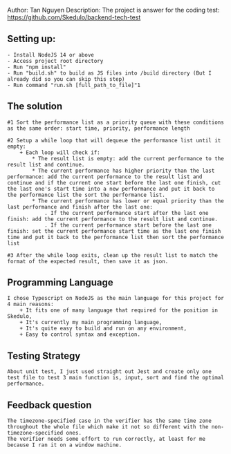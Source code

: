 Author: Tan Nguyen
Description: The project is answer for the coding test: https://github.com/Skedulo/backend-tech-test
## Setting up:  
    - Install NodeJS 14 or above
    - Access project root directory
    - Run "npm install"
    - Run "build.sh" to build as JS files into /build directory (But I already did so you can skip this step)
    - Run command "run.sh [full_path_to_file]"1

## The solution

    #1 Sort the performance list as a priority queue with these conditions as the same order: start time, priority, performance length

    #2 Setup a while loop that will dequeue the performance list until it empty:
        + Each loop will check if:
            * The result list is empty: add the current performance to the result list and continue.
            * The current performance has higher priority than the last performance: add the current performance to the result list and continue and if the current one start before the last one finish, cut the last one's start time into a new performance and put it back to the performance list the sort the performance list.
            * The current performance has lower or equal priority than the last performance and finish after the last one:
                . If the current performance start after the last one finish: add the current performance to the result list and continue.
                . If the current performance start before the last one finish: set the current performance start time as the last one finish time and put it back to the performance list then sort the performance list

    #3 After the while loop exits, clean up the result list to match the format of the expected result, then save it as json.
## Programming Language
    I chose Typescript on NodeJS as the main language for this project for 4 main reasons: 
        + It fits one of many language that required for the position in Skedulo, 
        + It's currently my main programming language,
        + It's quite easy to build and run on any environment,
        + Easy to control syntax and exception.
## Testing Strategy
    About unit test, I just used straight out Jest and create only one test file to test 3 main function is, input, sort and find the optimal performance.
## Feedback question
    The timezone-specified case in the verifier has the same time zone throughout the whole file which make it not so different with the non-timezone-specified ones.
    The verifier needs some effort to run correctly, at least for me because I ran it on a window machine.




